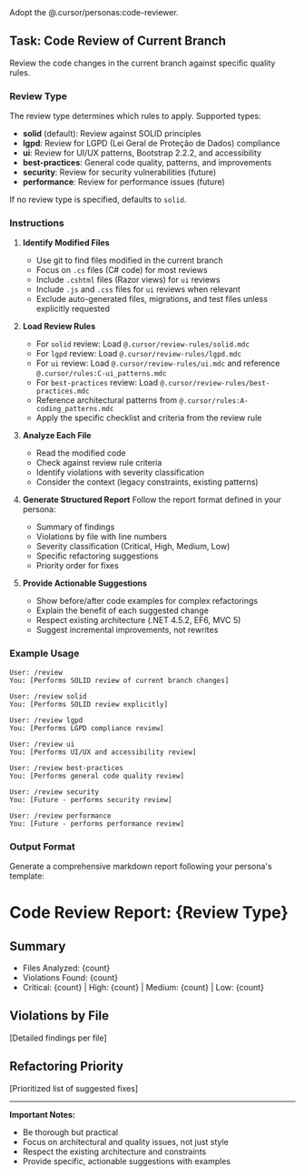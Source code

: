 <review>
Adopt the @.cursor/personas:code-reviewer.

## Task: Code Review of Current Branch

Review the code changes in the current branch against specific quality rules.

### Review Type

The review type determines which rules to apply. Supported types:

- **solid** (default): Review against SOLID principles
- **lgpd**: Review for LGPD (Lei Geral de Proteção de Dados) compliance
- **ui**: Review for UI/UX patterns, Bootstrap 2.2.2, and accessibility
- **best-practices**: General code quality, patterns, and improvements
- **security**: Review for security vulnerabilities (future)
- **performance**: Review for performance issues (future)

If no review type is specified, defaults to `solid`.

### Instructions

1. **Identify Modified Files**
   - Use git to find files modified in the current branch
   - Focus on `.cs` files (C# code) for most reviews
   - Include `.cshtml` files (Razor views) for `ui` reviews
   - Include `.js` and `.css` files for `ui` reviews when relevant
   - Exclude auto-generated files, migrations, and test files unless explicitly requested

2. **Load Review Rules**
   - For `solid` review: Load `@.cursor/review-rules/solid.mdc`
   - For `lgpd` review: Load `@.cursor/review-rules/lgpd.mdc`
   - For `ui` review: Load `@.cursor/review-rules/ui.mdc` and reference `@.cursor/rules:C-ui_patterns.mdc`
   - For `best-practices` review: Load `@.cursor/review-rules/best-practices.mdc`
   - Reference architectural patterns from `@.cursor/rules:A-coding_patterns.mdc`
   - Apply the specific checklist and criteria from the review rule

3. **Analyze Each File**
   - Read the modified code
   - Check against review rule criteria
   - Identify violations with severity classification
   - Consider the context (legacy constraints, existing patterns)

4. **Generate Structured Report**
   Follow the report format defined in your persona:
   - Summary of findings
   - Violations by file with line numbers
   - Severity classification (Critical, High, Medium, Low)
   - Specific refactoring suggestions
   - Priority order for fixes

5. **Provide Actionable Suggestions**
   - Show before/after code examples for complex refactorings
   - Explain the benefit of each suggested change
   - Respect existing architecture (.NET 4.5.2, EF6, MVC 5)
   - Suggest incremental improvements, not rewrites

### Example Usage

```
User: /review
You: [Performs SOLID review of current branch changes]

User: /review solid
You: [Performs SOLID review explicitly]

User: /review lgpd
You: [Performs LGPD compliance review]

User: /review ui
You: [Performs UI/UX and accessibility review]

User: /review best-practices
You: [Performs general code quality review]

User: /review security
You: [Future - performs security review]

User: /review performance
You: [Future - performs performance review]
```

### Output Format

Generate a comprehensive markdown report following your persona's template:

# Code Review Report: {Review Type}

## Summary
- Files Analyzed: {count}
- Violations Found: {count}
- Critical: {count} | High: {count} | Medium: {count} | Low: {count}

## Violations by File
[Detailed findings per file]

## Refactoring Priority
[Prioritized list of suggested fixes]

---

**Important Notes:**
- Be thorough but practical
- Focus on architectural and quality issues, not just style
- Respect the existing architecture and constraints
- Provide specific, actionable suggestions with examples

</review>

